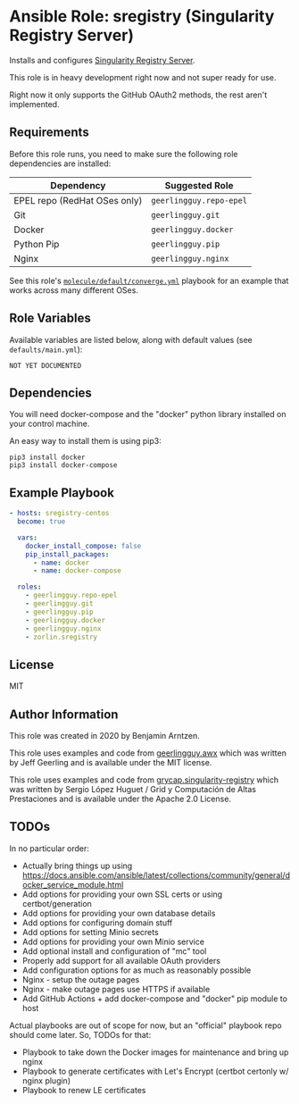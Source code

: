 # Ansible Role: sregistry (Singularity Registry Server)

Installs and configures [Singularity Registry Server](https://github.com/singularityhub/sregistry).

This role is in heavy development right now and not super ready for use.

Right now it only supports the GitHub OAuth2 methods, the rest aren't implemented.

## Requirements

Before this role runs, you need to make sure the following role dependencies are installed:

| Dependency                    | Suggested Role           |
| ----------------------------- | ------------------------ |
| EPEL repo (RedHat OSes only)  | `geerlingguy.repo-epel`  |
| Git                           | `geerlingguy.git`        |
| Docker                        | `geerlingguy.docker`     |
| Python Pip                    | `geerlingguy.pip`        |
| Nginx                         | `geerlingguy.nginx`      |

See this role's [`molecule/default/converge.yml`](molecule/default/converge.yml) playbook for an example that works across many different OSes.

## Role Variables

Available variables are listed below, along with default values (see `defaults/main.yml`):

    NOT YET DOCUMENTED

## Dependencies

You will need docker-compose and the "docker" python library installed on your control machine.

An easy way to install them is using pip3:

```
pip3 install docker
pip3 install docker-compose
```

## Example Playbook

```yaml
- hosts: sregistry-centos
  become: true

  vars:
    docker_install_compose: false
    pip_install_packages:
      - name: docker
      - name: docker-compose

  roles:
    - geerlingguy.repo-epel
    - geerlingguy.git
    - geerlingguy.pip
    - geerlingguy.docker
    - geerlingguy.nginx
    - zorlin.sregistry
```

## License

MIT

## Author Information

This role was created in 2020 by Benjamin Arntzen.

This role uses examples and code from [geerlingguy.awx](https://github.com/geerlingguy/ansible-role-awx) which was written by Jeff Geerling and is available under the MIT license.

This role uses examples and code from [grycap.singularity-registry](https://github.com/grycap/ansible-role-singularity-registry) which was written by Sergio López Huguet / Grid y Computación de Altas Prestaciones and is available under the Apache 2.0 License.

## TODOs

In no particular order:

* Actually bring things up using https://docs.ansible.com/ansible/latest/collections/community/general/docker_service_module.html
* Add options for providing your own SSL certs or using certbot/generation
* Add options for providing your own database details
* Add options for configuring domain stuff
* Add options for setting Minio secrets
* Add options for providing your own Minio service
* Add optional install and configuration of "mc" tool
* Properly add support for all available OAuth providers
* Add configuration options for as much as reasonably possible
* Nginx - setup the outage pages
* Nginx - make outage pages use HTTPS if available
* Add GitHub Actions + add docker-compose and "docker" pip module to host

Actual playbooks are out of scope for now, but an "official" playbook repo should come later. So, TODOs for that:

* Playbook to take down the Docker images for maintenance and bring up nginx
* Playbook to generate certificates with Let's Encrypt (certbot certonly w/ nginx plugin)
* Playbook to renew LE certificates

